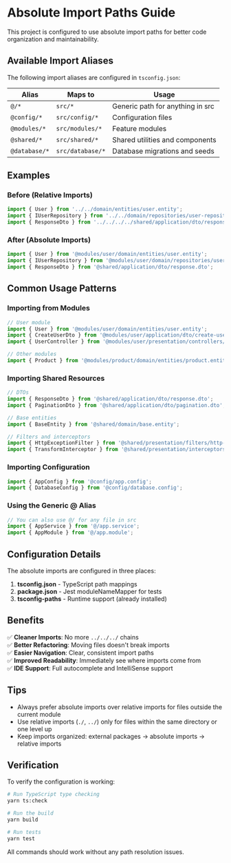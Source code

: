 # Absolute Import Paths Guide

This project is configured to use absolute import paths for better code organization and maintainability.

## Available Import Aliases

The following import aliases are configured in `tsconfig.json`:

| Alias | Maps to | Usage |
|-------|---------|-------|
| `@/*` | `src/*` | Generic path for anything in src |
| `@config/*` | `src/config/*` | Configuration files |
| `@modules/*` | `src/modules/*` | Feature modules |
| `@shared/*` | `src/shared/*` | Shared utilities and components |
| `@database/*` | `src/database/*` | Database migrations and seeds |

## Examples

### Before (Relative Imports)
```typescript
import { User } from '../../domain/entities/user.entity';
import { IUserRepository } from '../../domain/repositories/user-repository.interface';
import { ResponseDto } from '../../../../shared/application/dto/response.dto';
```

### After (Absolute Imports)
```typescript
import { User } from '@modules/user/domain/entities/user.entity';
import { IUserRepository } from '@modules/user/domain/repositories/user-repository.interface';
import { ResponseDto } from '@shared/application/dto/response.dto';
```

## Common Usage Patterns

### Importing from Modules
```typescript
// User module
import { User } from '@modules/user/domain/entities/user.entity';
import { CreateUserDto } from '@modules/user/application/dto/create-user.dto';
import { UserController } from '@modules/user/presentation/controllers/user.controller';

// Other modules
import { Product } from '@modules/product/domain/entities/product.entity';
```

### Importing Shared Resources
```typescript
// DTOs
import { ResponseDto } from '@shared/application/dto/response.dto';
import { PaginationDto } from '@shared/application/dto/pagination.dto';

// Base entities
import { BaseEntity } from '@shared/domain/base.entity';

// Filters and interceptors
import { HttpExceptionFilter } from '@shared/presentation/filters/http-exception.filter';
import { TransformInterceptor } from '@shared/presentation/interceptors/transform.interceptor';
```

### Importing Configuration
```typescript
import { AppConfig } from '@config/app.config';
import { DatabaseConfig } from '@config/database.config';
```

### Using the Generic @ Alias
```typescript
// You can also use @/ for any file in src
import { AppService } from '@/app.service';
import { AppModule } from '@/app.module';
```

## Configuration Details

The absolute imports are configured in three places:

1. **tsconfig.json** - TypeScript path mappings
2. **package.json** - Jest moduleNameMapper for tests
3. **tsconfig-paths** - Runtime support (already installed)

## Benefits

✅ **Cleaner Imports**: No more `../../../` chains  
✅ **Better Refactoring**: Moving files doesn't break imports  
✅ **Easier Navigation**: Clear, consistent import paths  
✅ **Improved Readability**: Immediately see where imports come from  
✅ **IDE Support**: Full autocomplete and IntelliSense support

## Tips

- Always prefer absolute imports over relative imports for files outside the current module
- Use relative imports (`./`, `../`) only for files within the same directory or one level up
- Keep imports organized: external packages → absolute imports → relative imports

## Verification

To verify the configuration is working:

```bash
# Run TypeScript type checking
yarn ts:check

# Run the build
yarn build

# Run tests
yarn test
```

All commands should work without any path resolution issues.

